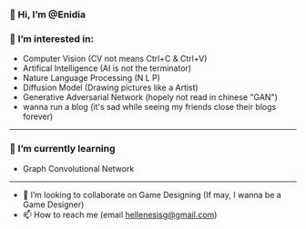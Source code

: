 ### 👋 Hi, I’m @Enidia
### 👀 I’m interested in:

- Computer Vision (CV not means Ctrl+C & Ctrl+V)
- Artifical Intelligence (AI is not the terminator)
- Nature Language Processing (N L P)
- Diffusion Model (Drawing pictures like a Artist)
- Generative Adversarial Network (hopely not read in chinese "GAN")
- wanna run a blog (it's sad while seeing my friends close their blogs forever)

---
### 🌱 I’m currently learning
- Graph Convolutional Network
---
- 💞️ I’m looking to collaborate on Game Designing (If may, I wanna be a Game Designer)
- 📫 How to reach me (email hellenesisg@gmail.com)
<!---
Enidia/Enidia is a ✨ special ✨ repository because its `README.md` (this file) appears on your GitHub profile.
You can click the Preview link to take a look at your changes.
--->
